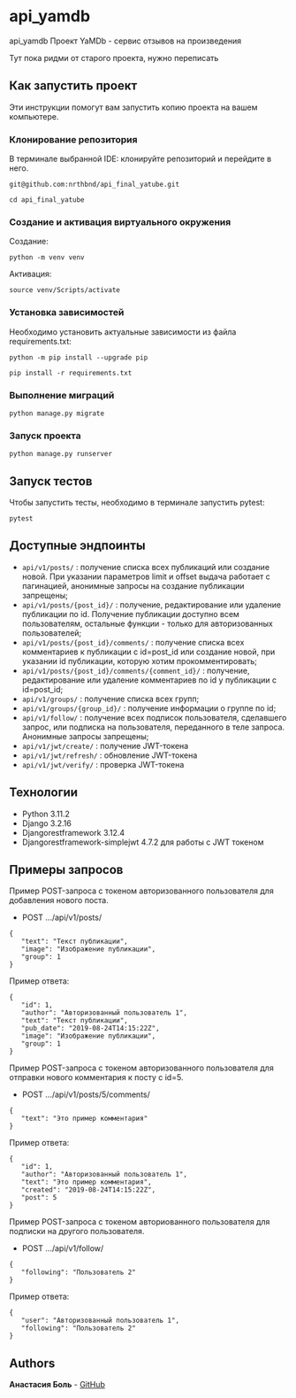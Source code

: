 # api_yamdb
api_yamdb
Проект YaMDb - сервис отзывов на произведения

Тут пока ридми от старого проекта, нужно переписать



## Как запустить проект
Эти инструкции помогут вам запустить копию проекта на вашем компьютере.

### Клонирование репозитория
В терминале выбранной IDE: клонируйте репозиторий и перейдите в него.
```
git@github.com:nrthbnd/api_final_yatube.git
```
```
cd api_final_yatube
```

### Создание и активация виртуального окружения
Создание:
```
python -m venv venv
```
Активация:
```
source venv/Scripts/activate
```

### Установка зависимостей
Необходимо установить актуальные зависимости из файла requirements.txt:
```
python -m pip install --upgrade pip
```
```
pip install -r requirements.txt
```

### Выполнение миграций
```
python manage.py migrate
```

### Запуск проекта
```
python manage.py runserver
```

## Запуск тестов
Чтобы запустить тесты, необходимо в терминале запустить pytest:
```
pytest
```

## Доступные эндпоинты

-   `api/v1/posts/` : получение списка всех публикаций или создание новой. При указании параметров limit и offset выдача работает с пагинацией, анонимные запросы на создание публикации запрещены;
-   `api/v1/posts/{post_id}/` : получение, редактирование или удаление публикации по id. Получение публикации доступно всем пользователям, остальные функции - только для авторизованных пользователей;
-   `api/v1/posts/{post_id}/comments/` : получение списка всех комментариев к публикации с id=post_id или создание новой, при указании id публикации, которую хотим прокомментировать;
- `api/v1/posts/{post_id}/comments/{comment_id}/` : получение, редактирование или удаление комментариев по id у публикации с id=post_id;
-   `api/v1/groups/` : получение списка всех групп;
-   `api/v1/groups/{group_id}/` : получение информации о группе по id;
-   `api/v1/follow/` : получение всех подписок пользователя, сделавшего запрос, или подписка на пользователя, переданного в теле запроса. Анонимные запросы запрещены;
-   `api/v1/jwt/create/` : получение JWT-токена
-   `api/v1/jwt/refresh/` : обновление JWT-токена
-   `api/v1/jwt/verify/` : проверка JWT-токена

## Технологии

* Python 3.11.2
* Django 3.2.16
* Djangorestframework 3.12.4
* Djangorestframework-simplejwt 4.7.2 для работы с JWT токеном

## Примеры запросов

Пример POST-запроса с токеном авторизованного пользователя для добавления нового поста.
- POST .../api/v1/posts/
```
{
   "text": "Текст публикации",
   "image": "Изображение публикации",
   "group": 1
}
```
Пример ответа:
```
{
   "id": 1,
   "author": "Авторизованный пользователь 1",
   "text": "Текст публикации",
   "pub_date": "2019-08-24T14:15:22Z",
   "image": "Изображение публикации",
   "group": 1
}
```


Пример POST-запроса с токеном авторизованного пользователя для отправки нового комментария к посту с id=5.
- POST .../api/v1/posts/5/comments/
```
{
   "text": "Это пример комментария" 
}
```
Пример ответа:
```
{
   "id": 1,
   "author": "Авторизованный пользователь 1",
   "text": "Это пример комментария",
   "created": "2019-08-24T14:15:22Z",
   "post": 5
}
```

Пример POST-запроса с токеном авториованного пользователя для подписки на другого пользователя.
- POST .../api/v1/follow/
```
{
   "following": "Пользователь 2"
}
```
Пример ответа:
```
{
   "user": "Авторизованный пользователь 1",  
   "following": "Пользователь 2"
}
```

## Authors

 **Анастасия Боль** - [GitHub](https://github.com/nrthbnd)

